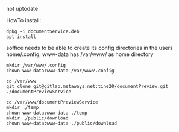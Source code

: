 not uptodate

HowTo install:

    dpkg -i documentService.deb
    apt install

soffice needs to be able to create its config directories in the users home/.config; www-data has /var/www/ as home directory

    mkdir /var/www/.config
    chown www-data:www-data /var/www/.config

    cd /var/www
    git clone git@gitlab.metaways.net:tine20/documentPreview.git ./documentPreviewService

    cd /var/www/documentPreviewService
    mkdir ./temp
    chown www-data:www-data ./temp
    mkdir ./public/download
    chown www-data:www-data ./public/download